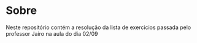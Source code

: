 <h1>Sobre</h1>
<p>Neste repositório contém a resolução da lista de exercicios passada pelo professor Jairo na aula do dia 02/09 </p>